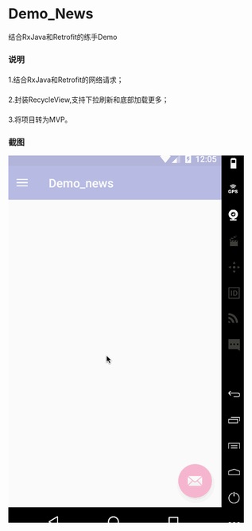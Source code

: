 # Demo_News
结合RxJava和Retrofit的练手Demo
### 说明
####
1.结合RxJava和Retrofit的网络请求；
####
2.封装RecycleView,支持下拉刷新和底部加载更多；
####
3.将项目转为MVP。
### 截图
![Image](https://github.com/Developmc/Demo_News/blob/master/app/src/main/res/drawable/gif.gif) 

